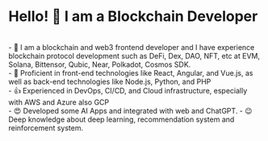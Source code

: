 <!--suppress HtmlDeprecatedAttribute -->
# Hello! 👋 I am a Blockchain Developer
<div>
<br/>
- 🔭 I am a blockchain and web3 frontend developer and I have experience blockchain protocol development such as DeFi, Dex, DAO, NFT, etc at EVM, Solana, Bittensor, Qubic, Near, Polkadot, Cosmos SDK.<br/>
- 🌱 Proficient in front-end technologies like React, Angular, and Vue.js, as well as back-end technologies like Node.js, Python, and PHP<br/>
- 👍 Experienced in DevOps, CI/CD, and Cloud infrastructure, especially with AWS and Azure also GCP<br/>
- 😍 Developed some AI Apps and integrated with web and ChatGPT.
- 😉 Deep knowledge about deep learning, recommendation system and reinforcement system.</br>

</div>


  

  
 
 

</table>
<br><br>


</div>

